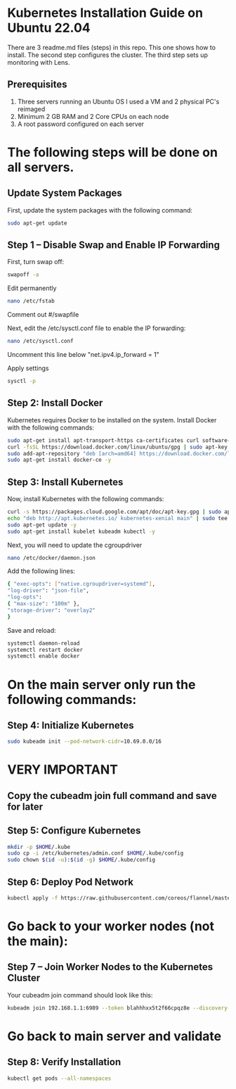 # Kubernetes Installation Guide on Ubuntu 22.04

There are 3 readme.md files (steps) in this repo. This one shows how to install. The second step configures the cluster. The third step sets up monitoring with Lens. 

## Prerequisites
1. Three servers running an Ubuntu OS I used a VM and 2 physical PC's reimaged 
2. Minimum 2 GB RAM and 2 Core CPUs on each node
3. A root password configured on each server

# The following steps will be done on all servers. 

## Update System Packages
First, update the system packages with the following command:
```bash
sudo apt-get update
```
## Step 1 – Disable Swap and Enable IP Forwarding
First, turn swap off:
```bash
swapoff -a
```
Edit permanently
```bash
nano /etc/fstab
```
Comment out 
#/swapfile  

Next, edit the /etc/sysctl.conf file to enable the IP forwarding:
```bash
nano /etc/sysctl.conf
```
Uncomment this line below
"net.ipv4.ip_forward = 1"

Apply settings
```bash
sysctl -p
```

## Step 2: Install Docker
Kubernetes requires Docker to be installed on the system. Install Docker with the following commands:
```bash
sudo apt-get install apt-transport-https ca-certificates curl software-properties-common
curl -fsSL https://download.docker.com/linux/ubuntu/gpg | sudo apt-key add -
sudo add-apt-repository "deb [arch=amd64] https://download.docker.com/linux/ubuntu $(lsb_release -cs) stable"
sudo apt-get install docker-ce -y
```

## Step 3: Install Kubernetes
Now, install Kubernetes with the following commands:
```bash
curl -s https://packages.cloud.google.com/apt/doc/apt-key.gpg | sudo apt-key add -
echo "deb http://apt.kubernetes.io/ kubernetes-xenial main" | sudo tee /etc/apt/sources.list.d/kubernetes.list
sudo apt-get update -y
sudo apt-get install kubelet kubeadm kubectl -y
```
Next, you will need to update the cgroupdriver
```bash
nano /etc/docker/daemon.json
```
Add the following lines:
```bash
{ "exec-opts": ["native.cgroupdriver=systemd"],
"log-driver": "json-file",
"log-opts":
{ "max-size": "100m" },
"storage-driver": "overlay2"
}
```
Save and reload:
```bash
systemctl daemon-reload
systemctl restart docker
systemctl enable docker
```

# On the main server only run the following commands: 

## Step 4: Initialize Kubernetes
```bash
sudo kubeadm init --pod-network-cidr=10.69.0.0/16
```

# VERY IMPORTANT
## Copy the cubeadm join full command and save for later 

## Step 5: Configure Kubernetes
```bash
mkdir -p $HOME/.kube
sudo cp -i /etc/kubernetes/admin.conf $HOME/.kube/config
sudo chown $(id -u):$(id -g) $HOME/.kube/config
```

## Step 6: Deploy Pod Network
```bash
kubectl apply -f https://raw.githubusercontent.com/coreos/flannel/master/Documentation/kube-flannel.yml
```

# Go back to your worker nodes (not the main):

## Step 7 – Join Worker Nodes to the Kubernetes Cluster
Your cubeadm join command should look like this:
```bash
kubeadm join 192.168.1.1:6989 --token blahhhxx5t2f66cpqz8e --discovery-token-ca-cert-hash shaxxxxxxxxxxxxxxxxxxxx
```

# Go back to main server and validate

## Step 8: Verify Installation
```bash
kubectl get pods --all-namespaces
```
